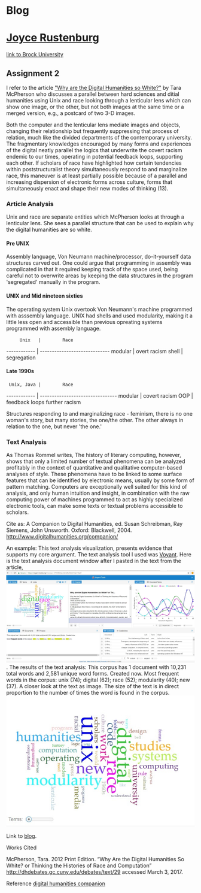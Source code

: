 #  Blog

# [Joyce Rustenburg](https://twitter.com/rustenburg_J)
[link to Brock University](https://brocku.ca/humanities/humanities-research/humanities-research/humanities-research-institute)

## Assignment 2

I refer to the article ["Why are the Digital Humanities so White?"](http://dhdebates.gc.cuny.edu/debates/text/29) by Tara McPherson who discusses a parallel between hard sciences and ditial humanities using Unix and race looking through a lenticular lens which can show one image, or the other, but not both images at the same time or a merged version, e.g., a postcard of two 3-D images. 

Both the computer and the lenticular lens mediate images and objects, changing their relationship but frequently suppressing that process of relation, much like the divided departments of the contemporary university. The fragmentary knowledges encouraged by many forms and experiences of the digital neatly parallel the logics that underwrite the covert racism endemic to our times, operating in potential feedback loops, supporting each other. If scholars of race have highlighted how certain tendencies within poststructuralist theory simultaneously respond to and marginalize race, this maneuver is at least partially possible because of a parallel and increasing dispersion of electronic forms across culture, forms that simultaneously enact and shape their new modes of thinking (13).

### Article Analysis

Unix and race are separate entities which McPherson looks at through a lenticular lens. She sees a parallel structure that can be used to explain why the digital humanities are so white. 

#### Pre UNIX

Assembly language, Von Neumann machine/processor, do-it-yourself data structures carved out.
One could argue that programming in assembly was complicated in that it required keeping track of the space used, being careful not to overwrite areas by keeping the data structures in the program 'segregated' manually in the program.

#### UNIX and Mid nineteen sixties

The operating system Unix overtook Von Neumann's machine programmed with asssembly language. UNIX had shells and used modularity, making it a little less open and accessible than previous opreating systems programmed with assembly language. 

         Unix   |        Race
   ------------ | -----------------------------
        modular |  overt racism
        shell   |  segregation

#### Late 1990s


     Unix, Java |        Race
   ------------ | --------------------------------
        modular |  covert racism
            OOP |  feedback loops further racism


Structures responding to and marginalizing race - feminism, there is no one woman's story, but many stories, the one/the other. 
The other always in relation to the one, but never 'the one.'



### Text Analysis

As Thomas Rommel writes, The history of literary computing, however, shows that only a limited number of textual phenomena can be analyzed profitably in the context of quantitative and qualitative computer-based analyses of style. These phenomena have to be linked to some surface features that can be identified by electronic means, usually by some form of pattern matching. Computers are exceptionally well suited for this kind of analysis, and only human intuition and insight, in combination with the raw computing power of machines programmed to act as highly specialized electronic tools, can make some texts or textual problems accessible to scholars.

Cite as: A Companion to Digital Humanities, ed. Susan Schreibman, Ray Siemens, John Unsworth. Oxford: Blackwell, 2004. 
http://www.digitalhumanities.org/companion/

An example:
This text analysis visualization, presents evidence that supports my core argument. 
The text analysis tool I used was [Voyant](https://voyant-tools.org). Here is the text analysis document window after I pasted in the text from the article, 
![](images/Voyant-tools-corpus.jpg). The results of the text analysis: This corpus has 1 document with 10,231 total words and 2,581 unique word forms. Created now.
Most frequent words in the corpus: unix (74); digital (62); race (52); modularity (40); new (37).
A closer look at the text as image. The size of the text is in direct proportion to the number of times the word is found in the corpus.
![](images/words-voyant-tools.jpg)



Link to [blog](https://rustenburgj.github.io/IASC-2P02/blog).




Works Cited



McPherson, Tara. 2012 Print Edition. “Why Are the Digital Humanities So White? or Thinking the Histories of Race and Computation”  http://dhdebates.gc.cuny.edu/debates/text/29 accessed March 3, 2017.




Reference
[digital humanities companion](http://www.digitalhumanities.org/companion/)
